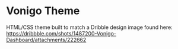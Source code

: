 # Vonigo Theme
HTML/CSS theme built to match a Dribble design image found here:
https://dribbble.com/shots/1487200-Vonigo-Dashboard/attachments/222662
